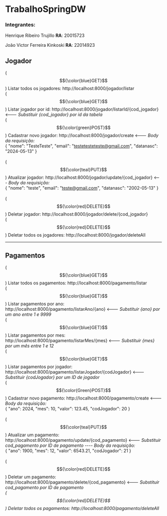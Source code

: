 # TrabalhoSpringDW

<h3>Integrantes:</h3>
<p>Henrique Ribeiro Trujillo <strong>RA</strong>: 20015723</p>
<p>João Victor Ferreira Kinkoski <strong>RA</strong>: 22014923</p>

<h2>Jogador</h2>

($${\color{blue}GET}$$)
Listar todos os jogadores: http://localhost:8000/jogador/listar 
<br>
($${\color{blue}GET}$$)
Listar jogador por id: http://localhost:8000/jogador/listarId/{cod_jogador} <--- <i>Substituir {cod_jogador} por id da tabela</i>
<br>
($${\color{green}POST}$$)
Cadastrar novo jogador: http://localhost:8000/jogador/create <--- <i>Body da requisição: </i>
<br>
{
  "nome": "TesteTeste",
  "email": "testetesteteste@gmail.com",
  "datanasc": "2024-05-13"
}
<br>
<br>
($${\color{teal}PUT}$$)
Atualizar jogador: http://localhost:8000/jogador/update/{cod_jogador} <--- <i>Body da requisição:</i>
<br>
{
  "nome": "teste",
  "email": "teste@gmail.com",
  "datanasc": "2002-05-13"
}
<br>
<br>
($${\color{red}DELETE}$$)
Deletar jogador: http://localhost:8000/jogador/delete/{cod_jogador}
<br>
($${\color{red}DELETE}$$)
Deletar todos os jogadores: http://localhost:8000/jogador/deleteAll
<hr>
<h2>Pagamentos</h2>

($${\color{blue}GET}$$)
Listar todos os pagamentos: http://localhost:8000/pagamento/listar
<br>
($${\color{blue}GET}$$)
Listar pagamentos por ano: http://localhost:8000/pagamento/listarAno/{ano} <--- <i>Substituir {ano} por um ano entre 1 e 9999</i>
<br>
($${\color{blue}GET}$$)
Listar pagamentos por mes: http://localhost:8000/pagamento/listarMes/{mes} <--- <i>Substituir {mes} por um mês entre 1 e 12</i>
<br>
($${\color{blue}GET}$$)
Listar pagamentos por jogador: http://localhost:8000/pagamento/listarJogador/{codJogador} <--- <i>Substituir {codJogador} por um ID de jogador</i>
<br>
($${\color{Green}POST}$$)
Cadastrar novo pagamento: http://localhost:8000/pagamento/create <--- <i>Body da requisição: </i>
<br>
{
  "ano": 2024,
  "mes": 10,
  "valor": 123.45,
  "codJogador": 20
}
<br>
<br>
($${\color{teal}PUT}$$)
Atualizar um pagamento: http://localhost:8000/pagamento/update/{cod_pagamento} <--- <i>Substituir cod_pagamento por ID de pagamento ---- Body da requisição: </i>
<br>
{
  "ano": 1900,
  "mes": 12,
  "valor": 6543.21,
  "codJogador": 21
}
<br>
<br>
($${\color{red}DELETE}$$)
Deletar um pagamento: http://localhost:8000/pagamento/delete/{cod_pagamento} <--- <i>Substituir cod_pagamento por ID de pagamento
<br>
($${\color{red}DELETE}$$)
Deletar todos os pagamentos: http://localhost:8000/pagamento/deleteAll
